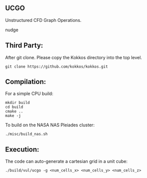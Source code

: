 UCGO
----
Unstructured CFD Graph Operations.

nudge

Third Party:
------------
After git clone. Please copy the Kokkos directory into the top level.

```
git clone https://github.com/kokkos/kokkos.git
```


Compilation:
------------
For a simple CPU build:
```
mkdir build
cd build
cmake ..
make -j
```

To build on the NASA NAS Pleiades cluster:
```
./misc/build_nas.sh
```


Execution:
----------
The code can auto-generate a cartesian grid in a unit cube:
```
./build/vul/ucgo -g <num_cells_x> <num_cells_y> <num_cells_z>
```


